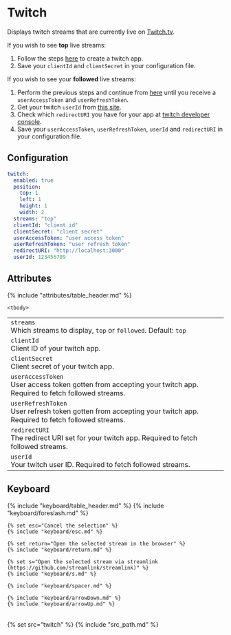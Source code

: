 # Twitch

Displays twitch streams that are currently live on [Twitch.tv](https://www.twitch.tv/).

If you wish to see **top** live streams:

1. Follow the steps [here](https://dev.twitch.tv/docs/authentication/register-app) to create a twitch app.
2. Save your <code>clientId</code> and <code>clientSecret</code> in your configuration file.

If you wish to see your **followed** live streams:

1. Perform the previous steps and continue from [here](https://dev.twitch.tv/docs/authentication/getting-tokens-oauth/#authorization-code-grant-flow) until you receive a <code>userAccessToken</code> and <code>userRefreshToken</code>.
2. Get your twitch <code>userId</code> from [this site](https://www.streamweasels.com/tools/convert-twitch-username-to-user-id/).
3. Check which <code>redirectURI</code> you have for your app at [twitch developer console](https://dev.twitch.tv/console).
4. Save your <code>userAccessToken</code>, <code>userRefreshToken</code>, <code>userId</code> and <code>redirectURI</code> in your configuration file.

## Configuration

```yaml
twitch:
  enabled: true
  position:
    top: 1
    left: 1
    height: 1
    width: 2
  streams: "top"
  clientId: "client id" 
  clientSecret: "client secret"
  userAccessToken: "user access token"
  userRefreshToken: "user refresh token"
  redirectURI: "http://localhost:3000"
  userId: 123456789
```

## Attributes

<table>
    {% include "attributes/table_header.md" %}

    <tbody>
<tr>
    <td>
        <code>streams</code>
        <br />
        Which streams to display, <code>top</code> or <code>followed</code>. Default: <code>top</code>
    </td>
    <td></td>
</tr>
<tr>
    <td>
        <code>clientId</code>
        <br />
        Client ID of your twitch app.
    </td>
    <td></td>
</tr>
<tr>
    <td>
        <code>clientSecret</code>
        <br />
        Client secret of your twitch app.
    </td>
    <td></td>
</tr>
<tr>
    <td>
        <code>userAccessToken</code>
        <br />
        User access token gotten from accepting your twitch app. Required to fetch followed streams.
    </td>
    <td></td>
</tr>
<tr>
    <td>
        <code>userRefreshToken</code>
        <br />
        User refresh token gotten from accepting your twitch app. Required to fetch followed streams.
    </td>
    <td></td>
</tr>
<tr>
    <td>
        <code>redirectURI</code>
        <br />
        The redirect URI set for your twitch app. Required to fetch followed streams.
    </td>
    <td></td>
</tr>
<tr>
    <td>
        <code>userId</code>
        <br />
        Your twitch user ID. Required to fetch followed streams.
    </td>
    <td></td>
</tr>
    </tbody>
</table>

## Keyboard

<table>
  {% include "keyboard/table_header.md" %}

  <tbody>
    {% include "keyboard/foreslash.md" %}

    {% set esc="Cancel the selection" %}
    {% include "keyboard/esc.md" %}

    {% set return="Open the selected stream in the browser" %}
    {% include "keyboard/return.md" %}

    {% set s="Open the selected stream via streamlink (https://github.com/streamlink/streamlink)" %}
    {% include "keyboard/s.md" %}
   
    {% include "keyboard/spacer.md" %}
    
    {% include "keyboard/arrowDown.md" %}
    {% include "keyboard/arrowUp.md" %}
  </tbody>
</table>

{% set src="twitch" %}
{% include "src_path.md" %}